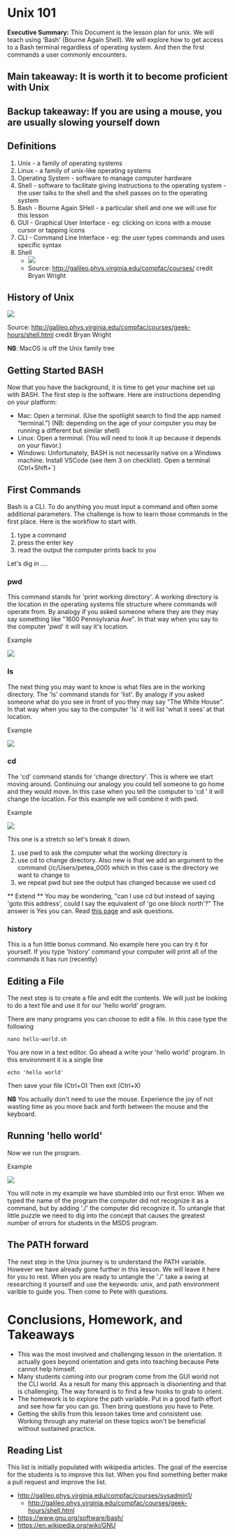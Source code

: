 # Unix 101
**Executive Summary:** This Document is the lesson plan for unix. We will teach using 'Bash' (Bourne Again Shell). We will explore how to get access to a Bash terminal regardless of operating system. And then the first commands a user commonly encounters.

## Main takeaway: It is worth it to become proficient with Unix
## Backup takeaway: If you are using a mouse, you are usually slowing yourself down

## Definitions
1. Unix - a family of operating systems
2. Linux - a family of unix-like operating systems
3. Operating System - software to manage computer hardware
4. Shell - software to facilitate giving instructions to the operating system - the user talks to the shell and the shell passes on to the operating system
5. Bash - Bourne Again SHell - a particular shell and one we will use for this lesson
6. GUI - Graphical User Interface - eg: clicking on icons with a mouse cursor or tapping icons
7. CLI - Command Line Interface - eg: the user types commands and uses specific syntax
8. Shell
   * ![](https://github.com/UVADS/orientation-technical/blob/d8bb11a4090297eb117eaa8b836a8dbb8379d8cc/images/image6.png)
   * Source: http://galileo.phys.virginia.edu/compfac/courses/ credit Bryan Wright 


## History of Unix
![](https://github.com/UVADS/orientation-technical/blob/e89f6cb5c7eb9882cfeac30a1417fe29279c700e/images/image5.png)

Source: http://galileo.phys.virginia.edu/compfac/courses/geek-hours/shell.html credit Bryan Wright

**NB**: MacOS is off the Unix family tree

## Getting Started BASH
Now that you have the background, it is time to get your machine set up with BASH. The first step is the software. Here are instructions depending on your platform:

* Mac: Open a terminal. (Use the spotlight search to find the app named “terminal.”) (NB: depending on the age of your computer you may be running a different but similar shell)
* Linux: Open a terminal. (You will need to look it up because it depends on your flavor.)
* Windows: Unfortunately, BASH is not necessarily native on a Windows machine. Install VSCode (see item 3 on checklist). Open a terminal (Ctrl+Shift+`) 

## First Commands
Bash is a CLI. To do anything you must input a command and often some additional parameters. The challenge is how to learn those commands in the first place. Here is the workflow to start with.

1. type a command
2. press the enter key
3. read the output the computer prints back to you

Let's dig in ....

### pwd
This command stands for 'print working directory'. A working directory is the location in the operating systems file structure where commands will operate from. By analogy if you asked someone where they are they may say something like "1600 Pennsylvania Ave". In that way when you say to the computer 'pwd' it will say it's location.

Example

![](https://github.com/UVADS/orientation-technical/blob/a91aca54ec7a63e4775d8c5c62e52a4dcc4e69a0/images/pwd.png)

### ls
The next thing you may want to know is what files are in the working directory. The 'ls' command stands for 'list'. By analogy if you asked someone what do you see in front of you they may say "The White House". In that way when you say to the computer 'ls' it will list 'what it sees' at that location.

Example

![](https://github.com/UVADS/orientation-technical/blob/c51f30d1f43aa5bb043a2ed9b02edd006b6bf581/images/ls.png)

### cd
The 'cd' command stands for 'change directory'. This is where we start moving around. Continuing our analogy you could tell someone to go home and they would move. In this case when you tell the computer to 'cd <location>' it will change the location. For this example we will combine it with pwd.
  
Example

![](https://github.com/UVADS/orientation-technical/blob/ca4124aacd9cfacc0437b28899cc0fc45031ed09/images/cd.png)

This one is a stretch so let's break it down.
1. use pwd to ask the computer what the working directory is
2. use cd to change directory. Also new is that we add an argument to the command (/c/Users/petea_000) which in this case is the directory we want to change to
3. we repeat pwd but see the output has changed because we used cd

** Extend ** You may be wondering, "can I use cd but instead of saying 'goto this address', could I say the equivalent of 'go one block north'?" The answer is Yes you can. Read [this page](https://www.geeksforgeeks.org/absolute-relative-pathnames-unix/) and ask questions.

### history
This is a fun little bonus command. No example here you can try it for yourself. If you type 'history' command your computer will print all of the commands it has run (recently)

## Editing a File
The next step is to create a file and edit the contents. We will just be looking to do a text file and use it for our 'hello world' program.

There are many programs you can choose to edit a file. In this case type the following

`nano hello-world.sh`

You are now in a text editor. Go ahead a write your 'hello world' program. In this environment it is a single line

`echo 'hello world'`

Then save your file (Ctrl+O)
Then exit (Ctrl+X)

**NB** You actually don't need to use the mouse. Experience the joy of not wasting time as you move back and forth between the mouse and the keyboard.

## Running 'hello world'
Now we run the program.

Example

![](https://github.com/UVADS/orientation-technical/blob/4f59236eafba19f08bdb10ba10ed4470e4fe3d2e/images/run.png)

You will note in  my example we have stumbled into our first error. When we typed the name of the program the computer did not recognize it as a command, but by adding './' the computer did recognize it. To untangle that little puzzle we need to dig into the concept that causes the greatest number of errors for students in the MSDS program.

## The PATH forward
The next step in the Unix journey is to understand the PATH variable. However we have already gone further in this lesson. We will leave it here for you to rest. When you are ready to untangle the './' take a swing at researching it yourself and use the keywords: unix, and path environment varible to guide you. Then come to Pete with questions.



# Conclusions, Homework, and Takeaways
* This was the most involved and challenging lesson in the orientation. It actually goes beyond orientation and gets into teaching because Pete cannot help himself.
* Many students coming into our program come from the GUI world not the CLI world. As a result for many this approach is disorienting and that is challenging. The way forward is to find a few hooks to grab to orient.
* The homework is to explore the path variable. Put in a good faith effort and see how far you can go. Then bring questions you have to Pete.
* Getting the skills from this lesson takes time and consistent use. Working through any material on these topics won't be beneficial without sustained practice.



## Reading List
This list is initially populated with wikipedia articles. The goal of the exercise for the students is to improve this list. When you find something better make a pull request and improve the list.
* http://galileo.phys.virginia.edu/compfac/courses/sysadmin1/
    * http://galileo.phys.virginia.edu/compfac/courses/geek-hours/shell.html
* https://www.gnu.org/software/bash/
* https://en.wikipedia.org/wiki/GNU
